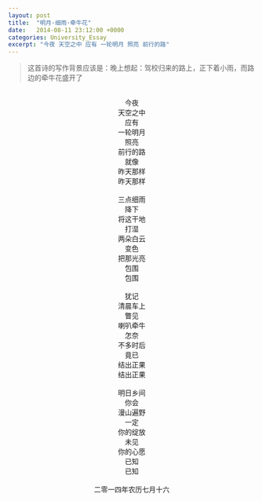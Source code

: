 ```yaml
---
layout: post
title:  "明月·细雨·牵牛花"
date:   2014-08-11 23:12:00 +0000
categories: University_Essay
excerpt: "今夜 天空之中 应有 一轮明月 照亮 前行的路"
---
```


<div>
<blockquote class="quote-style">
这首诗的写作背景应该是：晚上想起：驾校归来的路上，正下着小雨，而路边的牵牛花盛开了
</blockquote>
<br>
</div>

<div align='center'>
今夜<br>
天空之中<br>
应有<br>
一轮明月<br>
照亮<br>
前行的路<br>
就像<br>
昨天那样<br>
昨天那样<br>
<br>
三点细雨<br>
降下<br>
将这干地<br>
打湿<br>
两朵白云<br>
变色<br>
把那光亮<br>
包围<br>
包围<br>
<br>
犹记<br>
清晨车上<br>
瞥见<br>
喇叭牵牛<br>
怎奈<br>
不多时后<br>
竟已<br>
结出正果<br>
结出正果<br>
<br>
明日乡间<br>
你会<br>
漫山遍野<br>
一定<br>
你的绽放<br>
未见<br>
你的心愿<br>
已知<br>
已知<br>
<br>
二零一四年农历七月十六<br>
</div>